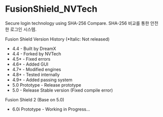 # FusionShield_NVTech
Secure login technology using SHA-256 Compare.
SHA-256 비교를 통한 안전한 로그인 시스템.

Fusion Shield Version History (*Italic: Not released)
- 4.4 - Built by DreamX
- 4.4 - Forked by NVTech
- 4.5* - Fixed errors
- 4.6* - Added GUI
- 4.7* - Modified engines
- 4.8* - Tested internally
- 4.9* - Added passing system
- 5.0 Prototype - Release prototype
- 5.0 - Release Stable version (Fixed compile error)

Fusion Shield 2 (Base on 5.0)
- 6.0i Prototype - Working in Progress...

